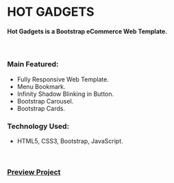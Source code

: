 # HOT GADGETS
#### Hot Gadgets is a Bootstrap eCommerce Web Template.

<br />

### Main Featured:
* Fully Responsive Web Template.
* Menu Bookmark.
* Infinity Shadow Blinking in Button.
* Bootstrap Carousel.
* Bootstrap Cards.

### Technology Used:
* HTML5, CSS3, Bootstrap, JavaScript.

<br />

### [Preview Project](https://wasek23.github.io/hot-gadgets/)